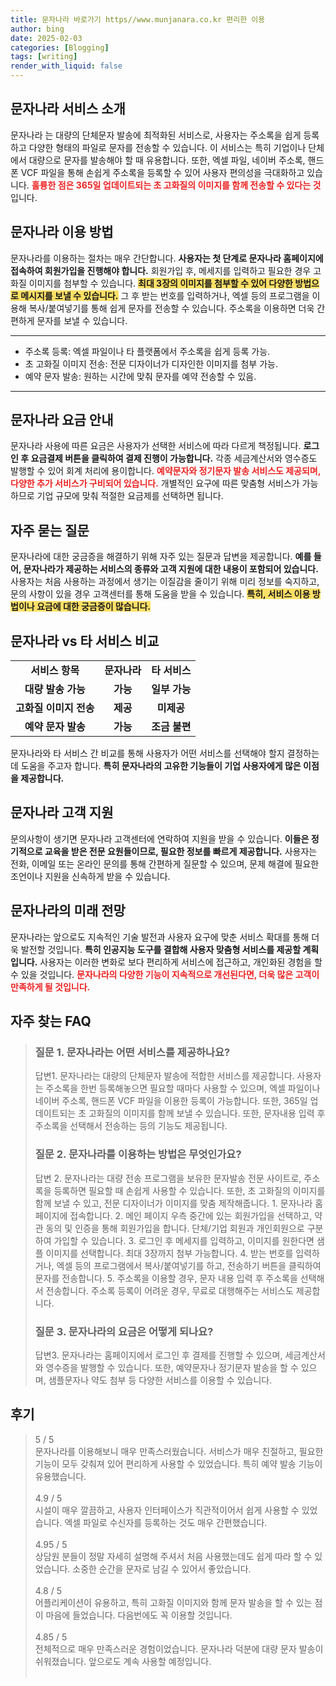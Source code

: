 ```yaml
---
title: 문자나라 바로가기 https//www.munjanara.co.kr 편리한 이용
author: bing
date: 2025-02-03
categories: [Blogging]
tags: [writing]
render_with_liquid: false
---
```



<h2 id='문자나라_서비스_소개'>문자나라 서비스 소개</h2>

<p>문자나라 는 대량의 단체문자 발송에 최적화된 서비스로, 사용자는 주소록을 쉽게 등록하고 다양한 형태의 파일로 문자를 전송할 수 있습니다. 이 서비스는 특히 기업이나 단체에서 대량으로 문자를 발송해야 할 때 유용합니다. 또한, 엑셀 파일, 네이버 주소록, 핸드폰 VCF 파일을 통해 손쉽게 주소록을 등록할 수 있어 사용자 편의성을 극대화하고 있습니다. <b><span style="color: #ee2323;">훌륭한 점은 365일 업데이트되는 초 고화질의 이미지를 함께 전송할 수 있다는 것</span></b>입니다.</p>

<h2 id='문자나라_이용_방법'>문자나라 이용 방법</h2>

<p>문자나라를 이용하는 절차는 매우 간단합니다. <b>사용자는 첫 단계로 문자나라 홈페이지에 접속하여 회원가입을 진행해야 합니다.</b> 회원가입 후, 메세지를 입력하고 필요한 경우 고화질 이미지를 첨부할 수 있습니다. <b><span style="background-color: #ffe066;">최대 3장의 이미지를 첨부할 수 있어 다양한 방법으로 메시지를 보낼 수 있습니다.</span></b> 그 후 받는 번호를 입력하거나, 엑셀 등의 프로그램을 이용해 복사/붙여넣기를 통해 쉽게 문자를 전송할 수 있습니다. 주소록을 이용하면 더욱 간편하게 문자를 보낼 수 있습니다.</p>

<hr />

<ul>
    <li>주소록 등록: 엑셀 파일이나 타 플랫폼에서 주소록을 쉽게 등록 가능.</li>
    <li>초 고화질 이미지 전송: 전문 디자이너가 디자인한 이미지를 첨부 가능.</li>
    <li>예약 문자 발송: 원하는 시간에 맞춰 문자를 예약 전송할 수 있음.</li>
</ul>

<hr />

<h2 id='문자나라_요금_안내'>문자나라 요금 안내</h2>

<p>문자나라 사용에 따른 요금은 사용자가 선택한 서비스에 따라 다르게 책정됩니다. <b>로그인 후 요금결제 버튼을 클릭하여 결제 진행이 가능합니다.</b> 각종 세금계산서와 영수증도 발행할 수 있어 회계 처리에 용이합니다. <b><span style="color: #ee2323;">예약문자와 정기문자 발송 서비스도 제공되며, 다양한 추가 서비스가 구비되어 있습니다.</span></b> 개별적인 요구에 따른 맞춤형 서비스가 가능하므로 기업 규모에 맞춰 적절한 요금제를 선택하면 됩니다.</p>

<h2 id='자주_묻는_질문'>자주 묻는 질문</h2>

<p>문자나라에 대한 궁금증을 해결하기 위해 자주 있는 질문과 답변을 제공합니다. <b>예를 들어, 문자나라가 제공하는 서비스의 종류와 고객 지원에 대한 내용이 포함되어 있습니다.</b> 사용자는 처음 사용하는 과정에서 생기는 이질감을 줄이기 위해 미리 정보를 숙지하고, 문의 사항이 있을 경우 고객센터를 통해 도움을 받을 수 있습니다. <b><span style="background-color: #ffe066;">특히, 서비스 이용 방법이나 요금에 대한 궁금증이 많습니다.</span></b></p>

<h2 id='문자나라_비교'>문자나라 vs 타 서비스 비교</h2>

<table>
    <tr>
        <td style="text-align: center; height: 17px;"><b>서비스 항목</b></td>
        <td style="text-align: center; height: 17px;"><b>문자나라</b></td>
        <td style="text-align: center; height: 17px;"><b>타 서비스</b></td>
    </tr>
    <tr>
        <td style="text-align: center; height: 17px;"><b>대량 발송 가능</b></td>
        <td style="text-align: center; height: 17px;"><b>가능</b></td>
        <td style="text-align: center; height: 17px;"><b>일부 가능</b></td>
    </tr>
    <tr>
        <td style="text-align: center; height: 17px;"><b>고화질 이미지 전송</b></td>
        <td style="text-align: center; height: 17px;"><b>제공</b></td>
        <td style="text-align: center; height: 17px;"><b>미제공</b></td>
    </tr>
    <tr>
        <td style="text-align: center; height: 17px;"><b>예약 문자 발송</b></td>
        <td style="text-align: center; height: 17px;"><b>가능</b></td>
        <td style="text-align: center; height: 17px;"><b>조금 불편</b></td>
    </tr>
</table>

<p>문자나라와 타 서비스 간 비교를 통해 사용자가 어떤 서비스를 선택해야 할지 결정하는 데 도움을 주고자 합니다. <b>특히 문자나라의 고유한 기능들이 기업 사용자에게 많은 이점을 제공합니다.</b></p>

<h2 id='문자나라_고객_지원'>문자나라 고객 지원</h2>

<p>문의사항이 생기면 문자나라 고객센터에 연락하여 지원을 받을 수 있습니다. <b>이들은 정기적으로 교육을 받은 전문 요원들이므로, 필요한 정보를 빠르게 제공합니다.</b> 사용자는 전화, 이메일 또는 온라인 문의를 통해 간편하게 질문할 수 있으며, 문제 해결에 필요한 조언이나 지원을 신속하게 받을 수 있습니다.</p>

<h2 id='문자나라_미래_전망'>문자나라의 미래 전망</h2>

<p>문자나라는 앞으로도 지속적인 기술 발전과 사용자 요구에 맞춘 서비스 확대를 통해 더욱 발전할 것입니다. <b>특히 인공지능 도구를 결합해 사용자 맞춤형 서비스를 제공할 계획입니다.</b> 사용자는 이러한 변화로 보다 편리하게 서비스에 접근하고, 개인화된 경험을 할 수 있을 것입니다. <b><span style="color: #ee2323;">문자나라의 다양한 기능이 지속적으로 개선된다면, 더욱 많은 고객이 만족하게 될 것입니다.</span></b></p>


<h2 id='자주_찾는_FAQ'>자주 찾는 FAQ</h2>
<div itemscope="" itemtype="https://schema.org/FAQPage">
<blockquote>
<div itemscope="" itemprop="mainEntity" itemtype="https://schema.org/Question">
<h3 itemprop="name">질문 1. 문자나라는 어떤 서비스를 제공하나요?</h3>
<div itemscope="" itemprop="acceptedAnswer" itemtype="https://schema.org/Answer">
<span itemprop="text">
<p>답변1. 문자나라는 대량의 단체문자 발송에 적합한 서비스를 제공합니다. 사용자는 주소록을 한번 등록해놓으면 필요할 때마다 사용할 수 있으며, 엑셀 파일이나 네이버 주소록, 핸드폰 VCF 파일을 이용한 등록이 가능합니다. 또한, 365일 업데이트되는 초 고화질의 이미지를 함께 보낼 수 있습니다. 또한, 문자내용 입력 후 주소록을 선택해서 전송하는 등의 기능도 제공됩니다.</p>
</span>
</div>
</div>
<div itemscope="" itemprop="mainEntity" itemtype="https://schema.org/Question">
<h3 itemprop="name">질문 2. 문자나라를 이용하는 방법은 무엇인가요?</h3>
<div itemscope="" itemprop="acceptedAnswer" itemtype="https://schema.org/Answer">
<span itemprop="text">
<p>답변 2. 문자나라는 대량 전송 프로그램을 보유한 문자발송 전문 사이트로, 주소록을 등록하면 필요할 때 손쉽게 사용할 수 있습니다. 또한, 초 고화질의 이미지를 함께 보낼 수 있고, 전문 디자이너가 이미지를 맞춤 제작해줍니다. 
1. 문자나라 홈페이지에 접속합니다. 
2. 메인 페이지 우측 중간에 있는 회원가입을 선택하고, 약관 동의 및 인증을 통해 회원가입을 합니다. 단체/기업 회원과 개인회원으로 구분하여 가입할 수 있습니다. 
3. 로그인 후 메세지를 입력하고, 이미지를 원한다면 샘플 이미지를 선택합니다. 최대 3장까지 첨부 가능합니다. 
4. 받는 번호를 입력하거나, 엑셀 등의 프로그램에서 복사/붙여넣기를 하고, 전송하기 버튼을 클릭하여 문자를 전송합니다. 
5. 주소록을 이용할 경우, 문자 내용 입력 후 주소록을 선택해서 전송합니다. 주소록 등록이 어려운 경우, 무료로 대행해주는 서비스도 제공합니다.</p>
</span>
</div>
</div>
<div itemscope="" itemprop="mainEntity" itemtype="https://schema.org/Question">
<h3 itemprop="name">질문 3. 문자나라의 요금은 어떻게 되나요?</h3>
<div itemscope="" itemprop="acceptedAnswer" itemtype="https://schema.org/Answer">
<span itemprop="text">
<p>답변3. 문자나라는 홈페이지에서 로그인 후 결제를 진행할 수 있으며, 세금계산서와 영수증을 발행할 수 있습니다. 또한, 예약문자나 정기문자 발송을 할 수 있으며, 샘플문자나 약도 첨부 등 다양한 서비스를 이용할 수 있습니다.</p>
</span>
</div>
</div>
</blockquote>
</div>
<h2 id='후기'>후기</h2>
<div itemscope itemtype="https://schema.org/Product">
  <blockquote>
  <div itemprop="review" itemscope itemtype="https://schema.org/Review">
      <div itemprop="reviewRating" itemscope itemtype="https://schema.org/Rating"> <span itemprop="ratingValue">5</span> / <span itemprop="bestRating">5</span> </div>
      <span itemprop="reviewBody">문자나라를 이용해보니 매우 만족스러웠습니다. 서비스가 매우 친절하고, 필요한 기능이 모두 갖춰져 있어 편리하게 사용할 수 있었습니다. 특히 예약 발송 기능이 유용했습니다.</span>
  </div>
  <br>
  <div itemprop="review" itemscope itemtype="https://schema.org/Review">
      <div itemprop="reviewRating" itemscope itemtype="https://schema.org/Rating"> <span itemprop="ratingValue">4.9</span> / <span itemprop="bestRating">5</span> </div>
      <span itemprop="reviewBody">시설이 매우 깔끔하고, 사용자 인터페이스가 직관적이어서 쉽게 사용할 수 있었습니다. 엑셀 파일로 수신자를 등록하는 것도 매우 간편했습니다.</span>
  </div>
  <br>
  <div itemprop="review" itemscope itemtype="https://schema.org/Review">
      <div itemprop="reviewRating" itemscope itemtype="https://schema.org/Rating"> <span itemprop="ratingValue">4.95</span> / <span itemprop="bestRating">5</span> </div>
      <span itemprop="reviewBody">상담원 분들이 정말 자세히 설명해 주셔서 처음 사용했는데도 쉽게 따라 할 수 있었습니다. 소중한 순간을 문자로 남길 수 있어서 좋았습니다.</span>
  </div>
  <br>
  <div itemprop="review" itemscope itemtype="https://schema.org/Review">
      <div itemprop="reviewRating" itemscope itemtype="https://schema.org/Rating"> <span itemprop="ratingValue">4.8</span> / <span itemprop="bestRating">5</span> </div>
      <span itemprop="reviewBody">어플리케이션이 유용하고, 특히 고화질 이미지와 함께 문자 발송을 할 수 있는 점이 마음에 들었습니다. 다음번에도 꼭 이용할 것입니다.</span>
  </div>
  <br>
  <div itemprop="review" itemscope itemtype="https://schema.org/Review">
      <div itemprop="reviewRating" itemscope itemtype="https://schema.org/Rating"> <span itemprop="ratingValue">4.85</span> / <span itemprop="bestRating">5</span> </div>
      <span itemprop="reviewBody">전체적으로 매우 만족스러운 경험이었습니다. 문자나라 덕분에 대량 문자 발송이 쉬워졌습니다. 앞으로도 계속 사용할 예정입니다.</span>
  </div>
  <br>
  </blockquote>
</div>
